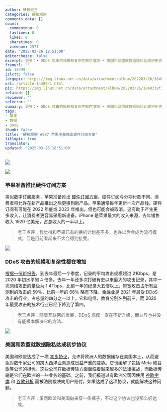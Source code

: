 ```yaml
---
author: 硬核老王
categories: 硬核观察
comments_data: []
count:
  commentnum: 0
  favtimes: 0
  likes: 0
  sharetimes: 0
  viewnum: 2571
date: '2022-03-26 18:51:00'
editorchoice: false
excerpt: 更多：• DDoS 攻击的规模和复杂性都在增加 • 美国和欧盟就数据隐私达成初步协议
fromurl: ''
id: 14399
islctt: false
largepic: https://img.linux.net.cn/data/attachment/album/202203/26/184933yt7sz7q3e37kxesk.jpg
url: /article-14399-1.html
pic: https://img.linux.net.cn/data/attachment/album/202203/26/184933yt7sz7q3e37kxesk.jpg.thumb.jpg
related: []
reviewer: ''
selector: ''
summary: 更多：• DDoS 攻击的规模和复杂性都在增加 • 美国和欧盟就数据隐私达成初步协议
tags:
- 苹果
- 数据
- DDoS
thumb: false
title: '硬核观察 #587 苹果准备推出硬件订阅方案'
titlepic: true
translator: ''
updated: '2022-03-26 18:51:00'
---
```


![](/data/attachment/album/202203/26/184933yt7sz7q3e37kxesk.jpg)


![](/data/attachment/album/202203/26/185021iksrznpz51ks8058.jpg)


### 苹果准备推出硬件订阅方案


类似数字订阅服务，苹果准备推出 [硬件订阅方案](https://www.bloomberg.com/news/articles/2022-03-24/apple-is-working-on-a-hardware-subscription-service-for-iphones)，硬件订阅与分期付款不同，消费者将允许在新产品推出之后更换到新产品。苹果通常每年更新一次产品线。硬件订阅有可能在 2022 年底或 2023 年推出，但也可能会被取消。这有助于产生更多收入，让消费者更容易采用新设备。iPhone 是苹果最大的收入来源，去年销售收入 1920 亿美元，占总收入的一半以上。



> 
> 老王点评：我觉得和苹果已有的换机计划差不多，也许以后会成为流行模式，但是目前看起来不大会得到接受。
> 
> 
> 


![](/data/attachment/album/202203/26/184958wv3ivkwpjjjvwu31.jpg)


### DDoS 攻击的规模和复杂性都在增加


[根据一份新报告](https://securitybrief.com.au/story/ddos-attacks-are-becoming-increasingly-large-and-complex)，到去年最后一个季度，记录的平均攻击规模超过 21Gbps，是 2020 年初水平的 4 倍多。去年一年还多次打破有史以来最大的攻击记录，其中一次网络攻击的量级为 1.4Tbps，比前一年的纪录大五倍以上。带宽攻击占所有监测到的攻击的 59%，比前一年的 66% 略有下降。金融业是 2021 年最受 DDoS 攻击的行业，占总量的四分之一以上。它和电信、教育分别名列前三，而 2020 年最受攻击的技术行业已经下降到了第四。



> 
> 老王点评：随着互联网的发展，DDoS 规模一直在不断升级，而业界也并没有能根本解决它的方法。
> 
> 
> 


![](/data/attachment/album/202203/26/185045z2irp9gx0f40cic0.jpg)


### 美国和欧盟就数据隐私达成初步协议


美国和欧盟达成了一项 [初步协议](https://www.wsj.com/articles/u-s-eu-reach-preliminary-deal-on-data-privacy-11648200085)，允许将欧洲人的数据储存在美国本土，从而避免对数千家公司的跨大西洋业务造成日益严重的威胁。它也缓解了包括 Meta 和谷歌等公司的担忧，这些公司在数据传输方面面临着越来越多的法律挑战，而数据传输是它们在欧洲的一些业务的基础。之前，我们报道过有欧洲公司因使用 [谷歌字体](/article-14234-1.html) 和 [谷歌分析](/article-14263-1.html) 而被法院裁决向用户赔付。如果达成了这项协议，就能解决这种问题。



> 
> 老王点评：虽然欧盟和美国向来穿一条裤子，不过这个协议也没那么好达成。
> 
> 
>